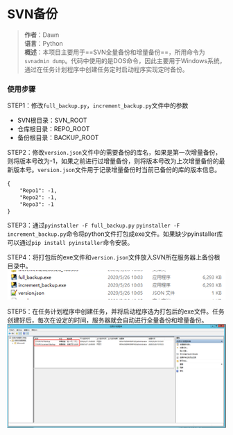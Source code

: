 # SVN备份
> **作者**：Dawn  
> **语言**：Python  
> **概述**：本项目主要用于==SVN全量备份和增量备份==，所用命令为`svnadmin dump`。代码中使用的是DOS命令，因此主要用于Windows系统，通过在任务计划程序中创建任务定时启动程序实现定时备份。
> 

### 使用步骤 
STEP1：修改`full_backup.py`，`increment_backup.py`文件中的参数  
- SVN根目录：SVN_ROOT  
- 仓库根目录：REPO_ROOT  
- 备份根目录：BACKUP_ROOT  

STEP2：修改`version.json`文件中的需要备份的库名，如果是第一次增量备份，则将版本号改为-1，如果之前进行过增量备份，则将版本号改为上次增量备份的最新版本号。`version.json`文件用于记录增量备份时当前已备份的库的版本信息。  
```
{
    "Repo1": -1,
    "Repo2": -1,
    "Repo3": -1
}
```

STEP3：通过`pyinstaller -F full_backup.py` `pyinstaller -F increment_backup.py`命令将python文件打包成exe文件。如果缺少pyinstaller库可以通过`pip install pyinstaller`命令安装。  

STEP4：将打包后的exe文件和`version.json`文件放入SVN所在服务器上备份根目录中。  
![](img/1.png)

STEP5：在任务计划程序中创建任务，并将启动程序选为打包后的exe文件。任务创建好后，每次在设定的时间，服务器就会自动进行全量备份和增量备份。  
![](img/2.png)
